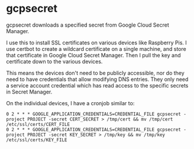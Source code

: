 # gcpsecret

gcpsecret downloads a specified secret from Google Cloud Secret Manager.

I use this to install SSL certificates on various devices like Raspberry Pis.  I
use certbot to create a wildcard certificate on a single machine, and store that
certificate in Google Cloud Secret Manager.  Then I pull the key and certificate
down to the various devices.

This means the devices don't need to be publicly accessible, nor do they need to
have credentials that allow modifying DNS entries.  They only need a service
account credential which has read access to the specific secrets in Secret
Manager.

On the individual devices, I have a cronjob similar to:

```
0 2 * * * GOOGLE_APPLICATION_CREDENTIALS=CREDENTIAL_FILE gcpsecret -project PROJECT -secret CERT_SECRET > /tmp/cert && mv /tmp/cert /etc/ssl/certs/CERT_FILE
0 2 * * * GOOGLE_APPLICATION_CREDENTIALS=CREDENTIAL_FILE gcpsecret -project PROJECT -secret KEY_SECRET > /tmp/key && mv /tmp/key /etc/ssl/certs/KEY_FILE
```
